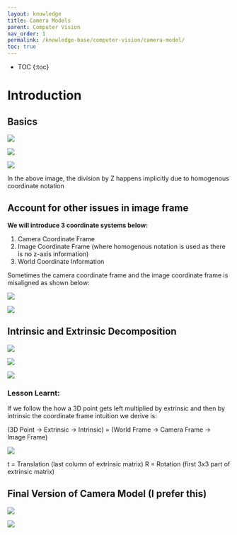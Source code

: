 ```yaml
---
layout: knowledge
title: Camera Models
parent: Computer Vision
nav_order: 1
permalink: /knowledge-base/computer-vision/camera-model/
toc: true
---
```


* TOC
{:toc}

# Introduction

## Basics

![](/images/knowledge_base/computer_vision/camera_models/13.png)

![](/images/knowledge_base/computer_vision/camera_models/2.png)

![](/images/knowledge_base/computer_vision/camera_models/3.png)

In the above image, the division by Z happens implicitly due to homogenous coordinate notation

## Account for other issues in image frame

**We will introduce 3 coordinate systems below:**
1. Camera Coordinate Frame
2. Image Coordinate Frame (where homogenous notation is used as there is no z-axis information)
3. World Coordinate Information

Sometimes the camera coordinate frame and the image coordinate frame is misaligned as shown below:

![](/images/knowledge_base/computer_vision/camera_models/4.png)

![](/images/knowledge_base/computer_vision/camera_models/5.png)

## Intrinsic and Extrinsic Decomposition

![](/images/knowledge_base/computer_vision/camera_models/6.png)

![](/images/knowledge_base/computer_vision/camera_models/7.png)

![](/images/knowledge_base/computer_vision/camera_models/8.png)

### Lesson Learnt:

If we follow the how a 3D point gets left multiplied by extrinsic and then by intrinsic the
coordinate frame intuition we derive is:

(3D Point -> Extrinsic -> Intrinsic)  =  (World Frame -> Camera Frame -> Image Frame)

![](/images/knowledge_base/computer_vision/camera_models/9.png)

t = Translation (last column of extrinsic matrix)
R = Rotation (first 3x3 part of extrinsic matrix)

## Final Version of Camera Model (I prefer this)

![](/images/knowledge_base/computer_vision/camera_models/12.png)

![](/images/knowledge_base/computer_vision/camera_models/11.jpg)